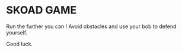 # SKOAD GAME

Run the further you can !
Avoid obstacles and use your bob to defend yourself.

Good luck.
